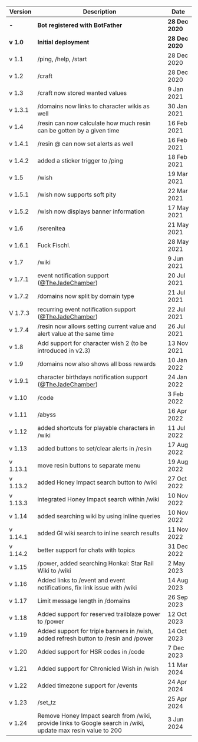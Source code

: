 | Version | Description | Date |
|---------|-------------|------|
| **-** | **Bot registered with BotFather** | **28 Dec 2020** |
| **v 1.0** | **Initial deployment** | **28 Dec 2020** |
| v 1.1 | /ping, /help, /start | 28 Dec 2020 |
| v 1.2 | /craft | 28 Dec 2020 |
| v 1.3 | /craft now stored wanted values | 9 Jan 2021 |
| v 1.3.1 | /domains now links to character wikis as well | 30 Jan 2021 |
| v 1.4 | /resin can now calculate how much resin can be gotten by a given time | 16 Feb 2021 |
| v 1.4.1 | /resin @ can now set alerts as well | 16 Feb 2021 |
| v 1.4.2 | added a sticker trigger to /ping | 18 Feb 2021 |
| v 1.5 | /wish | 19 Mar 2021 |
| v 1.5.1 | /wish now supports soft pity | 22 Mar 2021 |
| v 1.5.2 | /wish now displays banner information | 17 May 2021 |
| v 1.6 | /serenitea | 21 May 2021 |
| v 1.6.1 | Fuck Fischl. | 28 May 2021 |
| v 1.7 | /wiki | 9 Jun 2021 |
| v 1.7.1 | event notification support ([@TheJadeChamber](https://t.me/TheJadeChamber)) | 20 Jul 2021 |
| v 1.7.2 | /domains now split by domain type | 21 Jul 2021 |
| V 1.7.3 | recurring event notification support ([@TheJadeChamber](https://t.me/TheJadeChamber)) | 22 Jul 2021 |
| v 1.7.4 | /resin now allows setting current value and alert value at the same time | 26 Jul 2021 |
| v 1.8 | Add support for character wish 2 (to be introduced in v2.3) | 13 Nov 2021 |
| v 1.9 | /domains now also shows all boss rewards | 10 Jan 2022 |
| v 1.9.1 | character birthdays notification support ([@TheJadeChamber](https://t.me/TheJadeChamber)) | 24 Jan 2022 |
| v 1.10 | /code | 3 Feb 2022 |
| v 1.11 | /abyss | 16 Apr 2022 |
| v 1.12 | added shortcuts for playable characters in /wiki | 11 Jul 2022 |
| v 1.13 | added buttons to set/clear alerts in /resin | 17 Aug 2022 |
| v 1.13.1 | move resin buttons to separate menu | 19 Aug 2022 |
| v 1.13.2 | added Honey Impact search button to /wiki | 27 Oct 2022 |
| v 1.13.3 | integrated Honey Impact search within /wiki | 10 Nov 2022 |
| v 1.14 | added searching wiki by using inline queries | 10 Nov 2022 |
| v 1.14.1 | added GI wiki search to inline search results | 11 Nov 2022 |
| v 1.14.2 | better support for chats with topics | 31 Dec 2022 |
| v 1.15 | /power, added searching Honkai: Star Rail Wiki to /wiki | 2 May 2023 |
| v 1.16 | Added links to /event and event notifications, fix link issue with /wiki | 14 Aug 2023 |
| v 1.17 | Limit message length in /domains | 26 Sep 2023 |
| v 1.18 | Added support for reserved trailblaze power to /power | 12 Oct 2023 |
| v 1.19 | Added support for triple banners in /wish, added refresh button to /resin and /power | 14 Oct 2023 |
| v 1.20 | Added support for HSR codes in /code | 7 Dec 2023 |
| v 1.21 | Added support for Chronicled Wish in /wish | 11 Mar 2024 |
| v 1.22 | Added timezone support for /events | 24 Apr 2024 |
| v 1.23 | /set_tz | 25 Apr 2024 |
| v 1.24 | Remove Honey Impact search from /wiki, provide links to Google search in /wiki, update max resin value to 200 | 3 Jun 2024 |
